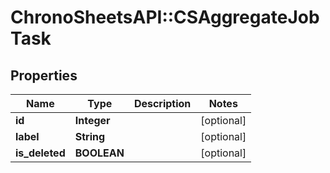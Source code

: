 # ChronoSheetsAPI::CSAggregateJobTask

## Properties
Name | Type | Description | Notes
------------ | ------------- | ------------- | -------------
**id** | **Integer** |  | [optional] 
**label** | **String** |  | [optional] 
**is_deleted** | **BOOLEAN** |  | [optional] 


